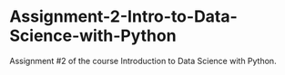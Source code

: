 # Assignment-2-Intro-to-Data-Science-with-Python
Assignment #2 of the course Introduction to Data Science with Python.

